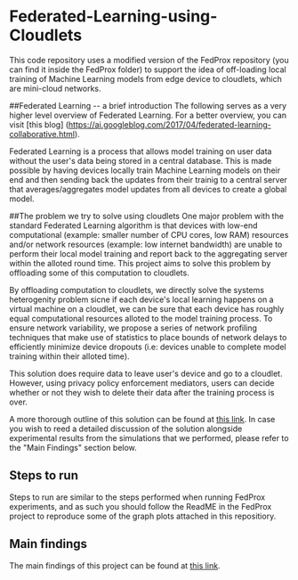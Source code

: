 # Federated-Learning-using-Cloudlets
This code repository uses a modified version of the FedProx repository (you can find it inside the FedProx folder) to support the idea of off-loading local training of Machine Learning models from edge device to cloudlets, which are mini-cloud networks.

##Federated Learning -- a brief introduction
The following serves as a very higher level overview of Federated Learning. For a better overview, you can visit [this blog] (https://ai.googleblog.com/2017/04/federated-learning-collaborative.html).

Federated Learning is a process that allows model training on user data without the user's data being stored in a central database. This is made possible by having devices locally train Machine Learning models on their end and then sending back the updates from their trainig to a central server that averages/aggregates model updates from all devices to create a global model. 

##The problem we try to solve using cloudlets
One major problem with the standard Federated Learning algorithm is that devices with low-end computational (example: smaller number of CPU cores, low RAM) resources and/or network resources (example: low internet bandwidth) are unable to perform their local model training and report back to the aggregating server within the alloted round time. This project aims to solve this problem by offloading some of this computation to cloudlets.

By offloading computation to cloudlets, we directly solve the systems heterogenity problem sicne if each device's local learning happens on a virtual machine on a cloudlet, we can be sure that each device has roughly equal computational resources alloted to the model training process. To ensure network variability, we propose a series of network profiling techniques that make use of statistics to place bounds of network delays to efficiently minimize device dropouts (i.e: devices unable to complete model training within their alloted time).

This solution does require data to leave user's device and go to a cloudlet. However, using privacy policy enforcement mediators, users can decide whether or not they wish to delete their data after the training process is over.

A more thorough outline of this solution can be found at [this link](https://github.com/mahad852/Federated-Learning-using-Cloudlets/blob/master/Outline.pdf). In case you wish to reed a detailed discussion of the solution alongside experimental results from the simulations that we performed, please refer to the "Main Findings" section below.

## Steps to run
Steps to run are similar to the steps performed when running FedProx experiments, and as such you should follow the ReadME in the FedProx project to reproduce some of the graph plots attached in this repositiory.

## Main findings
The main findings of this project can be found at [this link](https://drive.google.com/file/d/1Hb5ZXaVDKM4ySLckQeQ67xD1gfwmVg1g/view?usp=sharing).

